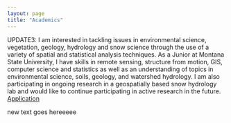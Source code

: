```yaml
---
layout: page
title: "Academics"
---
```


UPDATE3: I am interested in tackling issues in environmental science, vegetation, geology, hydrology and snow science through the use of a variety of spatial and statistical analysis techniques. As a Junior at Montana State University, I have skills in remote sensing, structure from motion, GIS, computer science and statistics as well as an understanding of topics in environmental science, soils, geology, and watershed hydrology. I am also participating in ongoing research in a geospatially based snow hydrology lab and would like to continue participating in active research in the future. [Application][1]


new text goes hereeeee





 [1]: https://storymaps.arcgis.com/stories/baebbcc87c614173b216ee965ecbef67


